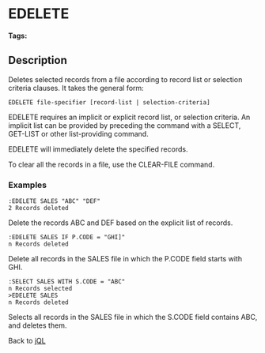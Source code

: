# EDELETE

<PageHeader />

**Tags:**
<badge text='jql' vertical='middle'/>

## Description

Deletes selected records from a file according to record list or selection criteria clauses. It takes the general form:

```
EDELETE file-specifier [record-list | selection-criteria]
```

EDELETE requires an implicit or explicit record list, or selection criteria. An implicit list can be provided by preceding the command with a SELECT, GET-LIST or other list-providing command.

EDELETE will immediately delete the specified records.

To clear all the records in a file, use the CLEAR-FILE command.

### Examples

```
:EDELETE SALES "ABC" "DEF"
2 Records deleted
```

Delete the records ABC and DEF based on the explicit list of records.

```
:EDELETE SALES IF P.CODE = "GHI]"
n Records deleted
```

Delete all records in the SALES file in which the P.CODE field starts with GHI.

```
:SELECT SALES WITH S.CODE = "ABC"
n Records selected
>EDELETE SALES
n Records deleted
```

Selects all records in the SALES file in which the S.CODE field contains ABC, and deletes them.

Back to [jQL](./../jbase-query-language/README.md)

<PageFooter />

